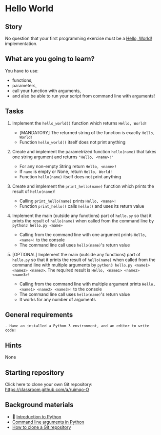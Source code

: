 # Hello World

## Story

No question that your first programming exercise must be a [Hello, World!](https://en.wikipedia.org/wiki/%22Hello,_World!%22_program) implementation.

## What are you going to learn?

You have to use:
 - functions,
 - parameters,
 - call your function with arguments,
 - and also be able to run your script from command line with arguments!

## Tasks


1. Implement the `hello_world()` function which returns `Hello, World!`

    - [MANDATORY] The returned string of the function is exactly `Hello, World!`
    - Function `hello_world()` itself does not print anything

2. Create and implement the parametrized function `hello(name)` that takes one string argument and returns `"Hello, <name>!"`

    - For any non-empty String return `Hello, <name>!`
    - If `name` is empty or None, return `Hello, World!`
    - Function `hello(name)` itself does not print anything

3. Create and implement the `print_hello(name)` function which prints the result of `hello(name)`!

    - Calling `print_hello(name)` prints `Hello, <name>!`
    - Function `print_hello()` calls `hello()` and uses its return value

4. Implement the main (outside any functions) part of `hello.py` so that it prints the result of `hello(name)` when called from the command line by `python3 hello.py <name>`

    - Calling from the command line with one argument prints `Hello, <name>!` to the console
    - The command line call uses `hello(name)`'s return value

5. [OPTIONAL] Implement the main (outside any functions) part of `hello.py` so that it prints the result of `hello(name)` when called from the command line with multiple arguments by `python3 hello.py <name1> <name2> <name3>`. The required result is `Hello, <name1> <name2> <name3>!`

    - Calling from the command line with multiple argument prints `Hello, <name1> <name2> <name3>!` to the console
    - The command line call uses `hello(name)`'s return value
    - It works for any number of arguments


## General requirements


    - Have an installed a Python 3 environment, and an editor to write code!

## Hints

None

## Starting repository

Click here to clone your own Git repository:
https://classroom.github.com/a/ruimqo-O

## Background materials

- :triangular_flag_on_post: [Introduction to Python](../pages/python/python-basics.md)
- [Command line arguments in Python](https://appdividend.com/2019/01/22/python-sys-argv-tutorial-command-line-arguments-example/)
- [How to clone a Git repository](https://help.github.com/en/github/creating-cloning-and-archiving-repositories/cloning-a-repository)